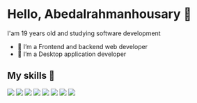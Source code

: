 # Hello, Abedalrahmanhousary 👋



I'am 19 years old and studying software development

- 🔭 I’m a Frontend and backend web developer
- 🌱 I’m a Desktop application developer



## My skills 🚀

![](https://img.shields.io/badge/HTML5-E34F26?style=for-the-badge&logo=html5&logoColor=white)
![](https://img.shields.io/badge/JavaScript-F7DF1E?style=for-the-badge&logo=javascript&logoColor=black)
![](https://img.shields.io/badge/Node.js-43853D?style=for-the-badge&logo=node.js&logoColor=white)
![](https://img.shields.io/badge/Bootstrap-563D7C?style=for-the-badge&logo=bootstrap&logoColor=white)
![](https://img.shields.io/badge/CSS3-1572B6?style=for-the-badge&logo=css3&logoColor=white)
![](https://img.shields.io/badge/Python-1572B6?style=for-the-badge&logo=Python&logoColor=yellow)
![](https://img.shields.io/badge/Mysql-1582B6?style=for-the-badge&logo=Mysql&logoColor=white)
![](https://img.shields.io/badge/PHP-501078?style=for-the-badge&logo=PHP&logoColor=white)



